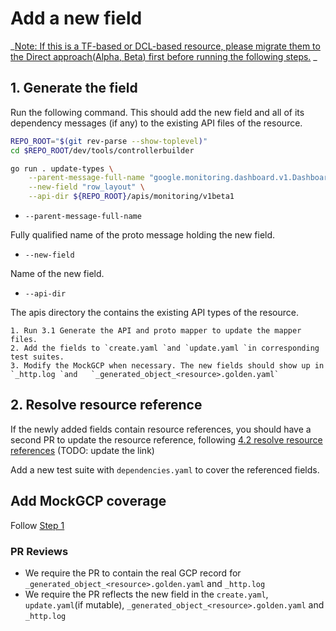 # Add a new field

_<span style="text-decoration:underline;">Note: If this is a TF-based or DCL-based resource, please migrate them to the Direct approach([Alpha](./migrate-tf-resource-alpha.md), [Beta](./migrate-tf-resource-beta.md)) first before running the following steps.</span> _

## 1. Generate the field

Run the following command. This should add the new field and all of its dependency messages (if any) to the existing API files of the resource.

```bash
REPO_ROOT="$(git rev-parse --show-toplevel)"
cd $REPO_ROOT/dev/tools/controllerbuilder

go run . update-types \
    --parent-message-full-name "google.monitoring.dashboard.v1.Dashboard" \
    --new-field "row_layout" \
    --api-dir ${REPO_ROOT}/apis/monitoring/v1beta1
```

* `--parent-message-full-name`

Fully qualified name of the proto message holding the new field.

* `--new-field`

Name of the new field.


* `--api-dir`

The apis directory the contains the existing API types of the resource.


    1. Run 3.1 Generate the API and proto mapper to update the mapper files.
    2. Add the fields to `create.yaml `and `update.yaml `in corresponding test suites.
    3. Modify the MockGCP when necessary. The new fields should show up in `_http.log `and   `_generated_object_<resource>.golden.yaml` 

## 2. Resolve resource reference

If the newly added fields contain resource references, you should have a second PR to update the resource reference, following [4.2 resolve resource references](../guides/4-add-controller.md#42-resolve-resource-references)  (TODO: update the link)

Add a new test suite with `dependencies.yaml` to cover the referenced fields.


## Add MockGCP coverage
 
Follow [Step 1](../guides/1-add-mockgcp-tests.md)

### PR Reviews

* We require the PR to contain the real GCP record for `_generated_object_<resource>.golden.yaml` and `_http.log` 
* We require the PR reflects the new field in the `create.yaml`, `update.yaml`(if mutable),  `_generated_object_<resource>.golden.yaml` and `_http.log`
